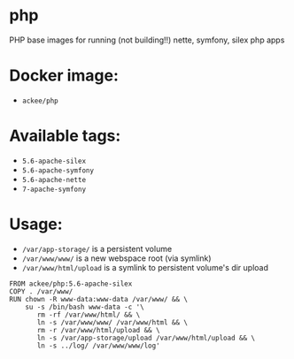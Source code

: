 # php
PHP base images for running (not building!!) nette, symfony, silex php apps

# Docker image:
* `ackee/php`

# Available tags:
* `5.6-apache-silex`
* `5.6-apache-symfony`
* `5.6-apache-nette`
* `7-apache-symfony`

# Usage:
*  `/var/app-storage/` is a persistent volume
*  `/var/www/www/` is a new webspace root (via symlink)
*  `/var/www/html/upload` is a symlink to persistent volume's dir upload
```
FROM ackee/php:5.6-apache-silex
COPY . /var/www/
RUN chown -R www-data:www-data /var/www/ && \
    su -s /bin/bash www-data -c '\ 
       rm -rf /var/www/html/ && \
       ln -s /var/www/www/ /var/www/html && \
       rm -r /var/www/html/upload && \
       ln -s /var/app-storage/upload /var/www/html/upload && \
       ln -s ../log/ /var/www/www/log'
```       
